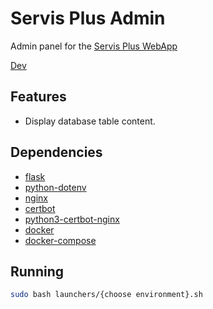# Servis Plus Admin

Admin panel for the [Servis Plus WebApp](https://github.com/The-One-Reborn-developer/servis-plus-dev)

[Dev](https://servisplus-admin-dev.mooo.com/)

## Features

* Display database table content.

## Dependencies

* [flask](https://flask.palletsprojects.com/en/3.0.x/)
* [python-dotenv](https://github.com/theskumar/python-dotenv)
* [nginx](https://nginx.org/en/)
* [certbot](https://certbot.eff.org/)
* [python3-certbot-nginx](https://github.com/certbot/certbot/tree/main/certbot-nginx)
* [docker](https://www.docker.com/)
* [docker-compose](https://docs.docker.com/compose/)

## Running

```bash
sudo bash launchers/{choose environment}.sh
```
